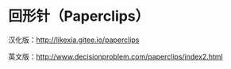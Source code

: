 # 回形针（Paperclips）

汉化版：http://likexia.gitee.io/paperclips

英文版：http://www.decisionproblem.com/paperclips/index2.html